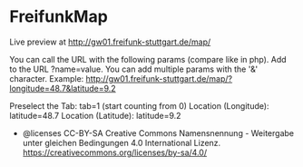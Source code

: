 FreifunkMap
===========


Live preview at http://gw01.freifunk-stuttgart.de/map/


You can call the URL with the following params (compare like in php).
Add to the URL ?name=value. You can add multiple params with the '&' character.
Example: http://gw01.freifunk-stuttgart.de/map/?longitude=48.7&latitude=9.2

  Preselect the Tab: tab=1 (start counting from 0)
  Location (Longitude): latitude=48.7
  Location (Latitude):  latitude=9.2



 * @licenses	CC-BY-SA Creative Commons Namensnennung - Weitergabe unter gleichen Bedingungen 4.0 International Lizenz. https://creativecommons.org/licenses/by-sa/4.0/
